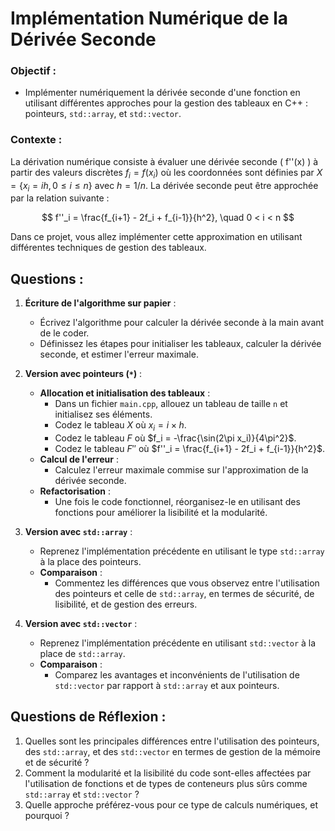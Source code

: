 # Implémentation Numérique de la Dérivée Seconde

### Objectif :
- Implémenter numériquement la dérivée seconde d'une fonction en utilisant différentes approches pour la gestion des tableaux en C++ : pointeurs, `std::array`, et `std::vector`.

### Contexte :
La dérivation numérique consiste à évaluer une dérivée seconde \( f''(x) \) à partir des valeurs discrètes $f_i = f(x_i)$ où les coordonnées sont définies par $X = \{x_i = ih, 0 \leq i \leq n\}$ avec $h = 1/n$. La dérivée seconde peut être approchée par la relation suivante :

$$
f''_i = \frac{f_{i+1} - 2f_i + f_{i-1}}{h^2}, \quad 0 < i < n
$$

Dans ce projet, vous allez implémenter cette approximation en utilisant différentes techniques de gestion des tableaux.

## Questions :

1. **Écriture de l'algorithme sur papier** :
   - Écrivez l'algorithme pour calculer la dérivée seconde à la main avant de le coder.
   - Définissez les étapes pour initialiser les tableaux, calculer la dérivée seconde, et estimer l'erreur maximale.

2. **Version avec pointeurs (`*`)** :
   - **Allocation et initialisation des tableaux** :
     - Dans un fichier `main.cpp`, allouez un tableau de taille `n` et initialisez ses éléments.
     - Codez le tableau $X$ où $x_i = i \times h$.
     - Codez le tableau $F$ où $f_i = -\frac{\sin(2\pi x_i)}{4\pi^2}$.
     - Codez le tableau $F''$ où $f''_i = \frac{f_{i+1} - 2f_i + f_{i-1}}{h^2}$.
   - **Calcul de l'erreur** :
     - Calculez l'erreur maximale commise sur l'approximation de la dérivée seconde.
   - **Refactorisation** :
     - Une fois le code fonctionnel, réorganisez-le en utilisant des fonctions pour améliorer la lisibilité et la modularité.

3. **Version avec `std::array`** :
   - Reprenez l'implémentation précédente en utilisant le type `std::array` à la place des pointeurs.
   - **Comparaison** :
     - Commentez les différences que vous observez entre l'utilisation des pointeurs et celle de `std::array`, en termes de sécurité, de lisibilité, et de gestion des erreurs.

4. **Version avec `std::vector`** :
   - Reprenez l'implémentation précédente en utilisant `std::vector` à la place de `std::array`.
   - **Comparaison** :
     - Comparez les avantages et inconvénients de l'utilisation de `std::vector` par rapport à `std::array` et aux pointeurs.

## Questions de Réflexion :
1. Quelles sont les principales différences entre l'utilisation des pointeurs, des `std::array`, et des `std::vector` en termes de gestion de la mémoire et de sécurité ?
2. Comment la modularité et la lisibilité du code sont-elles affectées par l'utilisation de fonctions et de types de conteneurs plus sûrs comme `std::array` et `std::vector` ?
3. Quelle approche préférez-vous pour ce type de calculs numériques, et pourquoi ?
    